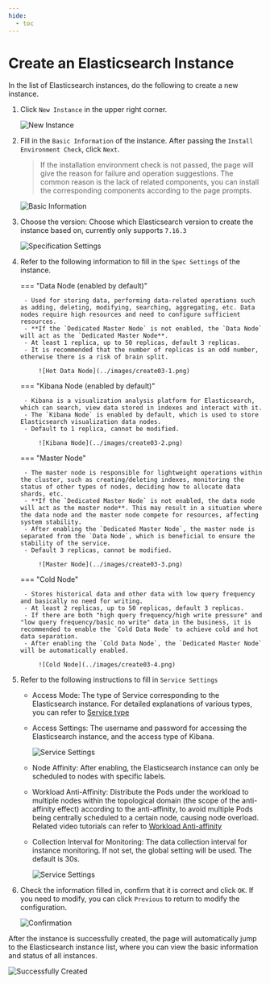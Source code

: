 ```yaml
---
hide:
  - toc
---
```


# Create an Elasticsearch Instance

In the list of Elasticsearch instances, do the following to create a new instance.

1. Click `New Instance` in the upper right corner.

    ![New Instance](../images/create01.png)

2. Fill in the `Basic Information` of the instance. After passing the `Install Environment Check`, click `Next`.

    > If the installation environment check is not passed, the page will give the reason for failure and operation suggestions. The common reason is the lack of related components, you can install the corresponding components according to the page prompts.

    ![Basic Information](../images/create02.png)

3. Choose the version: Choose which Elasticsearch version to create the instance based on, currently only supports `7.16.3`

    ![Specification Settings](../images/create03.png)

4. Refer to the following information to fill in the `Spec Settings` of the instance.

    === "Data Node (enabled by default)"

        - Used for storing data, performing data-related operations such as adding, deleting, modifying, searching, aggregating, etc. Data nodes require high resources and need to configure sufficient resources.
        - **If the `Dedicated Master Node` is not enabled, the `Data Node` will act as the `Dedicated Master Node**.
        - At least 1 replica, up to 50 replicas, default 3 replicas.
        - It is recommended that the number of replicas is an odd number, otherwise there is a risk of brain split.

            ![Hot Data Node](../images/create03-1.png)

    === "Kibana Node (enabled by default)"

        - Kibana is a visualization analysis platform for Elasticsearch, which can search, view data stored in indexes and interact with it.
        - The `Kibana Node` is enabled by default, which is used to store Elasticsearch visualization data nodes.
        - Default to 1 replica, cannot be modified.

            ![Kibana Node](../images/create03-2.png)

    === "Master Node"

        - The master node is responsible for lightweight operations within the cluster, such as creating/deleting indexes, monitoring the status of other types of nodes, deciding how to allocate data shards, etc.
        - **If the `Dedicated Master Node` is not enabled, the data node will act as the master node**. This may result in a situation where the data node and the master node compete for resources, affecting system stability.
        - After enabling the `Dedicated Master Node`, the master node is separated from the `Data Node`, which is beneficial to ensure the stability of the service.
        - Default 3 replicas, cannot be modified.

            ![Master Node](../images/create03-3.png)

    === "Cold Node"

        - Stores historical data and other data with low query frequency and basically no need for writing.
        - At least 2 replicas, up to 50 replicas, default 3 replicas.
        - If there are both "high query frequency/high write pressure" and "low query frequency/basic no write" data in the business, it is recommended to enable the `Cold Data Node` to achieve cold and hot data separation.
        - After enabling the `Cold Data Node`, the `Dedicated Master Node` will be automatically enabled.

            ![Cold Node](../images/create03-4.png)

5. Refer to the following instructions to fill in `Service Settings`

    - Access Mode: The type of Service corresponding to the Elasticsearch instance. For detailed explanations of various types, you can refer to [Service type](https://kubernetes.io/docs/concepts/services-networking/service/#publishing-services-service-types)
    - Access Settings: The username and password for accessing the Elasticsearch instance, and the access type of Kibana.

        ![Service Settings](../images/create04.png)

    - Node Affinity: After enabling, the Elasticsearch instance can only be scheduled to nodes with specific labels.
    - Workload Anti-Affinity: Distribute the Pods under the workload to multiple nodes within the topological domain (the scope of the anti-affinity effect) according to the anti-affinity, to avoid multiple Pods being centrally scheduled to a certain node, causing node overload. Related video tutorials can refer to [Workload Anti-affinity](../../../videos/mcamel.md#_1)
    - Collection Interval for Monitoring: The data collection interval for instance monitoring. If not set, the global setting will be used. The default is 30s.

        ![Service Settings](../images/create04-1.png)

6. Check the information filled in, confirm that it is correct and click `OK`. If you need to modify, you can click `Previous` to return to modify the configuration.

    ![Confirmation](../images/create05.png)

After the instance is successfully created, the page will automatically jump to the Elasticsearch instance list, where you can view the basic information and status of all instances.

![Successfully Created](../images/create06.png)
